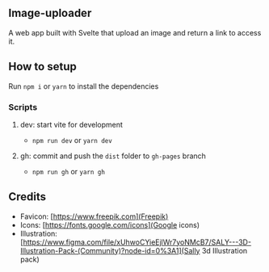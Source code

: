 ## Image-uploader
A web app built with Svelte that upload an image and return a link to access it.

## How to setup

Run `npm i` or `yarn` to install the dependencies

### Scripts

1. dev: start vite for development
   * `npm run dev` or `yarn dev`

2. gh: commit and push the `dist` folder to `gh-pages` branch
   * `npm run gh` or `yarn gh`

## Credits

* Favicon: [https://www.freepik.com](Freepik)
* Icons: [https://fonts.google.com/icons](Google icons)
* Illustration: [https://www.figma.com/file/xUhwoCYieEjlWr7yoNMcB7/SALY---3D-Illustration-Pack-(Community)?node-id=0%3A1](Sally 3d Illustration pack)
